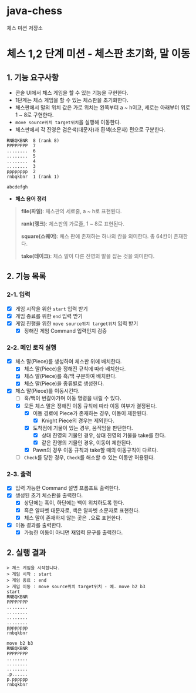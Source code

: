 # java-chess

체스 미션 저장소

# 체스 1,2 단계 미션 - 체스판 초기화, 말 이동

## 1. 기능 요구사항
- 콘솔 UI에서 체스 게임을 할 수 있는 기능을 구현한다.
- 1단계는 체스 게임을 할 수 있는 체스판을 초기화한다.
- 체스판에서 말의 위치 값은 가로 위치는 왼쪽부터 a ~ h이고, 세로는 아래부터 위로 1 ~ 8로 구현한다.
- `move source위치 target위치`을 실행해 이동한다.
- 체스판에서 각 진영은 검은색(대문자)과 흰색(소문자) 편으로 구분한다.
```
RNBQKBNR  8 (rank 8)
PPPPPPPP  7
........  6
........  5
........  4
........  3
pppppppp  2
rnbqkbnr  1 (rank 1)

abcdefgh
```

- **체스 용어 정리**
> **file(파일)**: 체스판의 세로줄, a ~ h로 표현된다.
> 
> **rank(랭크)**: 체스판의 가로줄, 1 ~ 8로 표현된다.
> 
> **square(스퀘어)**: 체스 판에 존재하는 하나의 칸을 의미한다. 총 64칸이 존재한다.
> 
> **take(테이크)**: 체스 말이 다른 진영의 말을 잡는 것을 의미한다.


## 2. 기능 목록


### 2-1. 입력
- [x] 게임 시작을 위한 `start` 입력 받기
- [x] 게임 종료를 위한 `end` 입력 받기
- [x] 게임 진행을 위한 `move source위치 target위치` 입력 받기
  - [x] 정해진 게임 Command 입력인지 검증

### 2-2. 메인 로직 실행

- [x] 체스 말(Piece)를 생성하여 체스판 위에 배치한다.
  - [x] 체스 말(Piece)을 정해진 규칙에 따라 배치한다.
  - [x] 체스 말(Piece)를 흑/백 구분하여 배치한다.
  - [x] 체스 말(Piece)을 종류별로 생성한다.
- [x] 체스 말(Piece)를 이동시킨다.
  - [ ] 흑/백이 번갈아가며 이동 명령을 내릴 수 있다.
  - [x] 모든 체스 말은 정해진 이동 규칙에 따라 이동 여부가 결정된다.
    - [x] 이동 경로에 Piece가 존재하는 경우, 이동이 제한된다.
      - [x] Knight Piece의 경우는 제외한다.
    - [x] 도착점에 기물이 있는 경우, 움직임을 판단한다. 
      - [x] 상대 진영의 기물인 경우, 상대 진영의 기물을 take를 한다.
      - [x] 같은 진영의 기물인 경우, 이동이 제한된다.
    - [x] Pawn의 경우 이동 규칙과 take할 때의 이동규칙이 다르다.
  - [ ] `Check`를 당한 경우, `Check`를 해소할 수 있는 이동만 허용된다.

### 2-3. 출력
- [x] 입력 가능한 Command 설명 프롬프트 출력한다.
- [x] 생성된 초기 체스판을 출력한다.
  - [x] 상단에는 흑이, 하단에는 백이 위치하도록 한다.
  - [x] 흑은 알파벳 대문자로, 백은 알파벳 소문자로 표현한다.
  - [x] 체스 말이 존재하지 않는 곳은 `.`으로 표현한다.
- [x] 이동 결과를 출력한다.
  - [x] 가능한 이동이 아니면 재입력 문구를 출력한다. 

## 2. 실행 결과

```
> 체스 게임을 시작합니다.
> 게임 시작 : start
> 게임 종료 : end
> 게임 이동 : move source위치 target위치 - 예. move b2 b3
start
RNBQKBNR
PPPPPPPP
........
........
........
........
pppppppp
rnbqkbnr

move b2 b3
RNBQKBNR
PPPPPPPP
........
........
........
.p......
p.pppppp
rnbqkbnr

```


